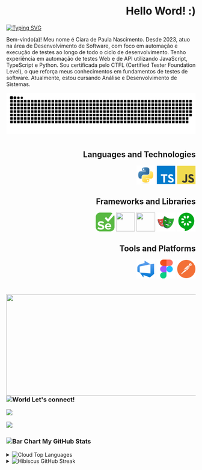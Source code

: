 <h1 align= right> Hello Word! :) </h1>
<a href="https://git.io/typing-svg"><img src="https://readme-typing-svg.demolab.com?font=Fira+Code&weight=100&duration=4000&pause=500&color=F7F7F7&random=false&width=435&lines=%F0%9F%92%BB+I'm+Ciara;%E2%9D%A3%EF%B8%8F+i'm+love+coding!!;%F0%9F%8F%A0+I'm+live+in+S%C3%A3o+Paulo%2C+Brazil;%F0%9F%92%AC+i'm+a+test+analyst" alt="Typing SVG" /></a>

Bem-vindo(a)! Meu nome é Ciara de Paula Nascimento. Desde 2023, atuo na área de Desenvolvimento de Software, com foco em automação e execução de testes ao longo de todo o ciclo de desenvolvimento. Tenho experiência em automação de testes Web e de API utilizando JavaScript, TypeScript e Python. Sou certificada pelo CTFL (Certified Tester Foundation Level), o que reforça meus conhecimentos em fundamentos de testes de software. Atualmente, estou cursando Análise e Desenvolvimento de Sistemas.

<picture>
  <source media="(prefers-color-scheme: dark)" srcset="https://raw.githubusercontent.com/mari4souza/mari4souza/output/github-contribution-grid-snake-dark.svg">
  <source media="(prefers-color-scheme: light)" srcset="https://raw.githubusercontent.com/mari4souza/mari4souza/output/github-contribution-grid-snake.svg">
  <img alt="github contribution grid snake animation" src="https://raw.githubusercontent.com/mari4souza/mari4souza/output/github-contribution-grid-snake.svg">
</picture>

<div>

#



<div align=right>
<h2> Languages and Technologies </h2>
<a>
 <img src="https://github.com/devicons/devicon/blob/master/icons/python/python-original.svg" width=50 height=50/>
 <img src="https://github.com/devicons/devicon/blob/master/icons/typescript/typescript-original.svg" width=50 height=50/>
 <img src="https://github.com/devicons/devicon/blob/master/icons/javascript/javascript-original.svg" width=50 height=50/> 
</a>
<h2>  Frameworks and Libraries </h2>
<a>
 <img src="https://raw.githubusercontent.com/tandpfun/skill-icons/65dea6c4eaca7da319e552c09f4cf5a9a8dab2c8/icons/Selenium.svg" width=50 height=50/>
 <img src="https://cdn.jsdelivr.net/gh/devicons/devicon@latest/icons/vscode/vscode-original.svg" width=50 height=50/>
 <img src="https://cdn.jsdelivr.net/gh/devicons/devicon@latest/icons/eclipse/eclipse-original.svg" width=50 height=50 />
 <img src="https://github.com/devicons/devicon/blob/master/icons/playwright/playwright-original.svg" width=50 height=50 />
 <img src="https://github.com/devicons/devicon/blob/master/icons/cucumber/cucumber-plain.svg" width=50 height=50 />
</a>

<h2> Tools and Platforms </h2>
<a>
 <img src="https://github.com/devicons/devicon/blob/master/icons/azuredevops/azuredevops-original.svg" width=50 height=50 />
 <img src="https://github.com/devicons/devicon/blob/master/icons/figma/figma-original.svg" width=50 height=50/>
 <img src="https://github.com/devicons/devicon/blob/master/icons/postman/postman-original.svg" width=50 height=50/>
</a>
</div>

#

<img align="right" width="540" height="270" src=https://i.pinimg.com/originals/61/8f/08/618f083c61a7460ce0a6064319af41bd.gif>

### <img src="https://github.com/Tarikul-Islam-Anik/Animated-Fluent-Emojis/blob/master/Emojis/Travel%20and%20places/World%20Map.png" alt="World" width="30" height="30"/> Let's connect!
<div>
<a href="mailto:ciarade0206@gmail.com?subject=Olá Ciara!" target="_blank"><img src="https://img.shields.io/badge/Gmail-D14836?style=for-the-badge&logo=gmail&logoColor=white" target="_blank"></a>

<a href="https://www.linkedin.com/in/ciaradepaulanascimento0206/" target="_blanc"><img src="https://img.shields.io/badge/LinkedIn-0077B5?style=for-the-badge&logo=linkedin&logoColor=white" target="_blank"></a> 
</div>

### <img src="https://raw.githubusercontent.com/Tarikul-Islam-Anik/Animated-Fluent-Emojis/master/Emojis/Objects/Bar%20Chart.png" alt="Bar Chart" width="30" height="30" /> My GitHub Stats
<details>
  <summary> <img src="https://github.com/Tarikul-Islam-Anik/Animated-Fluent-Emojis/blob/master/Emojis/Travel%20and%20places/Cloud.png" alt="Cloud" width="25" height="25" /> Top Languages
  </summary>
  <p>
     <img height="180em" src="https://github-readme-stats-git-masterrstaa-rickstaa.vercel.app/api/top-langs/?username=CiCi0100&line_height=10&card_width=290&layout=compact&hide_title=false&count_private=true&langs_count=4&show_icons=true&theme=dracula">
   
  </p>
</details>
<details>
  <summary> <img src="https://github.com/Tarikul-Islam-Anik/Animated-Fluent-Emojis/blob/master/Emojis/Animals/Hibiscus.png" alt="Hibiscus" width="25" height="25" /> GitHub Streak </summary>
  <p>
    <img height="180em" src="https://github-readme-stats-git-masterrstaa-rickstaa.vercel.app/api?username=CiCi0100&hide_title=true&show_icons=true&include_all_commits=false&count_private=true&theme=dracula">
  </p>
</details>


